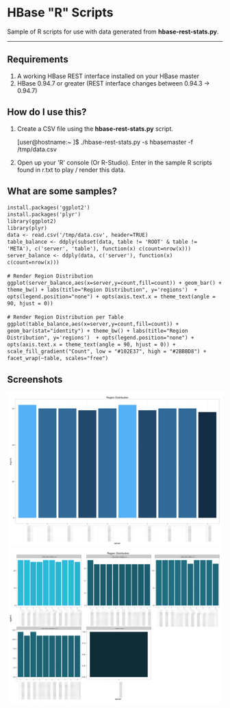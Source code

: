 HBase "R" Scripts
===========

Sample of R scripts for use with data generated from **hbase-rest-stats.py**. 

----
## Requirements
1. A working HBase REST interface installed on your HBase master
2. HBase 0.94.7 or greater (REST interface changes between 0.94.3 -> 0.94.7)

## How do I use this?
1. Create a CSV file using the **hbase-rest-stats.py** script.

    [user@hostname:~ ]$ ./hbase-rest-stats.py -s hbasemaster -f /tmp/data.csv

2. Open up your 'R' console (Or R-Studio). Enter in the sample R scripts found in r.txt to play / render this data.

## What are some samples?
    install.packages('ggplot2')
    install.packages('plyr')
    library(ggplot2)
    library(plyr)
    data <- read.csv('/tmp/data.csv', header=TRUE)
    table_balance <- ddply(subset(data, table != 'ROOT' & table != 'META'), c('server', 'table'), function(x) c(count=nrow(x)))
    server_balance <- ddply(data, c('server'), function(x) c(count=nrow(x)))

    # Render Region Distribution
    ggplot(server_balance,aes(x=server,y=count,fill=count)) + geom_bar() + theme_bw() + labs(title="Region Distribution", y='regions')  + opts(legend.position="none") + opts(axis.text.x = theme_text(angle = 90, hjust = 0))

    # Render Region Distribution per Table
    ggplot(table_balance,aes(x=server,y=count,fill=count)) + geom_bar(stat="identity") + theme_bw() + labs(title="Region Distribution", y='regions')  + opts(legend.position="none") + opts(axis.text.x = theme_text(angle = 90, hjust = 0)) + scale_fill_gradient("Count", low = "#102E37", high = "#2BBBD8") + facet_wrap(~table, scales="free")

## Screenshots
![Region Distribution](screenshots/region_distribution.png?raw=true)
![Table Distribution](screenshots/table_distribution.png?raw=true)
